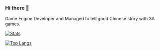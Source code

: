 ### Hi there 👋

Game Engine Developer and Managed to tell good Chinese story with 3A games.

[![Stats](https://github-readme-stats.vercel.app/api?username=flwmxd&show_icons=true&count_private=true&theme=radical)](https://github.com/flwmxd)

[![Top Langs](https://github-readme-stats.vercel.app/api/top-langs/?username=flwmxd&layout=compact)](https://github.com/anuraghazra/github-readme-stats)
<!--
**flwmxd/flwmxd** is a ✨ _special_ ✨ repository because its `README.md` (this file) appears on your GitHub profile.

Here are some ideas to get you started:

- 🔭 I’m currently working on ...
- 🌱 I’m currently learning ...
- 👯 I’m looking to collaborate on ...
- 🤔 I’m looking for help with ...
- 💬 Ask me about ...
- 📫 How to reach me: ...
- 😄 Pronouns: ...
- ⚡ Fun fact: ...
-->
